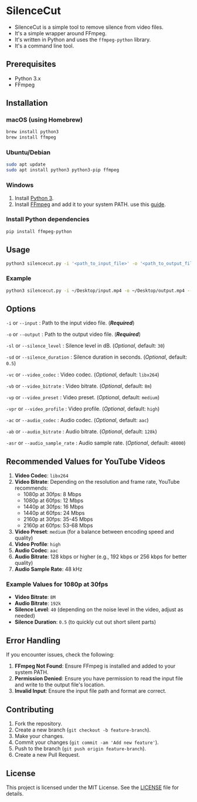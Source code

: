 # SilenceCut

* SilenceCut is a simple tool to remove silence from video files.
* It's a simple wrapper around FFmpeg.
* It's written in Python and uses the `ffmpeg-python` library.
* It's a command line tool.

## Prerequisites

* Python 3.x
* FFmpeg

## Installation

### macOS (using Homebrew)

```bash
brew install python3
brew install ffmpeg
```

### Ubuntu/Debian

```bash
sudo apt update
sudo apt install python3 python3-pip ffmpeg
```

### Windows

1. Install [Python 3](https://www.python.org/downloads/).
2. Install [FFmpeg](https://ffmpeg.org/download.html) and add it to your system PATH. use this [guide](https://www.wikihow.com/Install-FFmpeg-on-Windows).

### Install Python dependencies

```bash
pip install ffmpeg-python
```

## Usage

```bash
python3 silencecut.py -i '<path_to_input_file>' -o '<path_to_output_file>'
```

### Example

```bash
python3 silencecut.py -i ~/Desktop/input.mp4 -o ~/Desktop/output.mp4 --video_codec libx264 --video_bitrate 8M --video_preset medium --video_profile high --audio_codec aac --audio_bitrate 128k --audio_sample_rate 48000 --silence_level 30 --silence_duration 0.5
```

## Options

`-i` or `--input` : Path to the input video file. (***Required***)

`-o` or `--output` : Path to the output video file. (***Required***)

`-sl` or `--silence_level` : Silence level in dB. (*Optional*, default: `30`)

`-sd` or `--silence_duration` : Silence duration in seconds. (*Optional*, default: `0.5`)

`-vc` or `--video_codec` : Video codec. (*Optional*, default: `libx264`)

`-vb` or `--video_bitrate` : Video bitrate. (*Optional*, default: `8m`)

`-vp` or `--video_preset` : Video preset. (*Optional*, default: `medium`)

`-vpr` or `--video_profile` : Video profile. (*Optional*, default: `high`)

`-ac` or `--audio_codec` : Audio codec. (*Optional*, default: `aac`)

`-ab` or `--audio_bitrate` : Audio bitrate. (*Optional*, default: `128k`)

`-asr` or `--audio_sample_rate` : Audio sample rate. (*Optional*, default: `48000`)

## Recommended Values for YouTube Videos

1. **Video Codec**: `libx264`
2. **Video Bitrate**: Depending on the resolution and frame rate, YouTube recommends:
   * 1080p at 30fps: 8 Mbps
   * 1080p at 60fps: 12 Mbps
   * 1440p at 30fps: 16 Mbps
   * 1440p at 60fps: 24 Mbps
   * 2160p at 30fps: 35-45 Mbps
   * 2160p at 60fps: 53-68 Mbps
3. **Video Preset**: `medium` (for a balance between encoding speed and quality)
4. **Video Profile**: `high`
5. **Audio Codec**: `aac`
6. **Audio Bitrate**: 128 kbps or higher (e.g., 192 kbps or 256 kbps for better quality)
7. **Audio Sample Rate**: 48 kHz

### Example Values for 1080p at 30fps

* **Video Bitrate**: `8M`
* **Audio Bitrate**: `192k`
* **Silence Level**: `40` (depending on the noise level in the video, adjust as needed)
* **Silence Duration**: `0.5` (to quickly cut out short silent parts)

## Error Handling

If you encounter issues, check the following:

1. **FFmpeg Not Found**: Ensure FFmpeg is installed and added to your system PATH.
2. **Permission Denied**: Ensure you have permission to read the input file and write to the output file's location.
3. **Invalid Input**: Ensure the input file path and format are correct.

## Contributing

1. Fork the repository.
2. Create a new branch (`git checkout -b feature-branch`).
3. Make your changes.
4. Commit your changes (`git commit -am 'Add new feature'`).
5. Push to the branch (`git push origin feature-branch`).
6. Create a new Pull Request.

## License

This project is licensed under the MIT License. See the [LICENSE](LICENSE) file for details.
